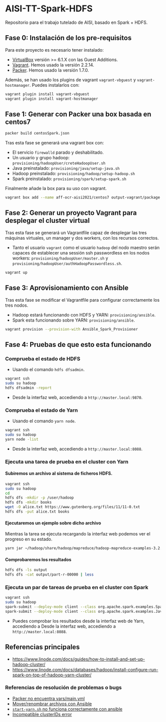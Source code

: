# AISI-TT-Spark-HDFS
Repositorio para el trabajo tutelado de AISI, basado en Spark + HDFS.

## Fase 0: Instalación de los pre-requisitos

Para este proyecto es necesario tener instalado:

- [VirtualBox](https://www.virtualbox.org/wiki/Downloads) versión >= 6.1.X con las Guest Additions.
- [Vagrant](https://www.vagrantup.com/docs/installation). Hemos usado la versión 2.2.14.
- [Packer](https://learn.hashicorp.com/tutorials/packer/getting-started-install). Hemos usado la versión 1.7.0.

Además, se han usado los plugins de vagrant  `vagrant-vbguest` y `vagrant-hostmanager`. Puedes instalarlos con:

``` sh
vagrant plugin install vagrant-vbguest
vagrant plugin install vagrant-hostmanager
```

## Fase 1: Generar con Packer una box basada en centos7

``` sh
packer build centosSpark.json
```

Tras esta fase se generará una vagrant box con:

 - El servicio `firewalld` parado y deshabilitado.
 - Un usuario y grupo hadoop: `provisioning/hadoopUser/creteHadoopUser.sh`
 - Java preinstalado: `provisioning/java/setup-java.sh`
 - Hadoop preinstalado: `provisioning/hadoop/setup-hadoop.sh`
 - Spark preinstalado: `provisioning/spark/setup-spark.sh`

 Finalmente añade la box para su uso con vagrant.

``` sh
vagrant box add --name aff-ocr-aisi2021/centos7 output-vagrant/package.box
```

## Fase 2: Generar un proyecto Vagrant para desplegar el cluster virtual

Tras esta fase se generará un Vagrantfile capaz de desplegar las tres máquinas virtuales, un manager y dos workers, con los recursos correctos.

 - Tanto el usuario `vagrant` como el usuario `hadoop` del nodo maestro serán capaces de establecer una sessión ssh passwordless en los nodos workers: `provisioning/hadoopUser/master.sh` y `provisioning/hadoopUser/authHadoopPasswordless.sh`.

``` sh
vagrant up
```

## Fase 3: Aprovisionamiento con Ansible

Tras esta fase se modificar el Vagrantfile para configurar correctamente los tres nodos.

 - Hadoop estará funcionando con HDFS y YARN: `provisioning/ansible`.
 - Spark esta funcionando sobre YARN: `provisioning/ansible`.

``` sh
vagrant provision --provision-with Ansible_Spark_Provisioner
```

## Fase 4: Pruebas de que esto esta funcionando

### Comprueba el estado de HDFS

- Usando el comando `hdfs dfsadmin`.

``` sh
vagrant ssh 
sudo su hadoop
hdfs dfsadmin -report
```

- Desde la interfaz web, accediendo a `http://master.local:9870`.

### Comprueba el estado de Yarn

- Usando el comando `yarn node`.

``` sh
vagrant ssh 
sudo su hadoop
yarn node -list
```

- Desde la interfaz web, accediendo a `http://master.local:8088`.

### Ejecuta una tarea de prueba en el cluster con Yarn 

#### Subiremos un archivo al sistema de ficheros HDFS.

``` sh
vagrant ssh 
sudo su hadoop
cd 
hdfs dfs -mkdir -p /user/hadoop
hdfs dfs -mkdir books
wget -O alice.txt https://www.gutenberg.org/files/11/11-0.txt
hdfs dfs -put alice.txt books
```

#### Ejecutaremos un ejemplo sobre dicho archivo

Mientras la tarea se ejecuta recargando la interfaz web podemos ver el progreso en su estado.

``` sh
yarn jar ~/hadoop/share/hadoop/mapreduce/hadoop-mapreduce-examples-3.2.2.jar wordcount "books/alice.txt" output
```

#### Comprobaremos los resultados

``` sh
hdfs dfs -ls output
hdfs dfs -cat output/part-r-00000 | less
```

### Ejecuta un par de tareas de prueba en el cluster con Spark

``` sh
vagrant ssh 
sudo su hadoop
spark-submit --deploy-mode client --class org.apache.spark.examples.SparkPi /usr/local/spark/examples/jars/spark-examples_2.12-3.1.1.jar 10
spark-submit --deploy-mode client --class org.apache.spark.examples.JavaWordCount /usr/local/spark/examples/jars/spark-examples_2.12-3.1.1.jar alice.txt
```
 - Puedes comprobar los resultados desde la interfaz web de Yarn, accediendo a Desde la interfaz web, accediendo a `http://master.local:8088`.


## Referencias principales

 - https://www.linode.com/docs/guides/how-to-install-and-set-up-hadoop-cluster/
 - https://www.linode.com/docs/databases/hadoop/install-configure-run-spark-on-top-of-hadoop-yarn-cluster/

### Referencias de resolución de problemas o bugs

 - [Packer no encuentra vars/main.yml](https://github.com/hashicorp/packer/issues/3316)
 - [Mover/renombrar archivos con Ansible](https://stackoverflow.com/questions/24162996/how-to-move-rename-a-file-using-an-ansible-task-on-a-remote-system)
 - [`start-yarn.sh` no funciona correctamente con ansible](https://stackoverflow.com/questions/66295332/hadoops-resourcemanager-fails-to-start-when-started-through-ansible)
 - [Incompatible clusterIDs error](https://sparkbyexamples.com/hadoop/incompatible-clusterids/)
